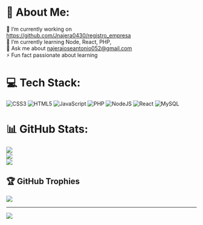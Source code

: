 # 💫 About Me:
🔭 I’m currently working on https://github.com/Jnajera0430/registro_empresa<br>🌱 I’m currently learning Node, React, PHP, <br>💬 Ask me about najerajoseantonio052@gmail.com<br>⚡ Fun fact passionate about learning


# 💻 Tech Stack:
![CSS3](https://img.shields.io/badge/css3-%231572B6.svg?style=for-the-badge&logo=css3&logoColor=white) ![HTML5](https://img.shields.io/badge/html5-%23E34F26.svg?style=for-the-badge&logo=html5&logoColor=white) ![JavaScript](https://img.shields.io/badge/javascript-%23323330.svg?style=for-the-badge&logo=javascript&logoColor=%23F7DF1E) ![PHP](https://img.shields.io/badge/php-%23777BB4.svg?style=for-the-badge&logo=php&logoColor=white) ![NodeJS](https://img.shields.io/badge/node.js-6DA55F?style=for-the-badge&logo=node.js&logoColor=white) ![React](https://img.shields.io/badge/react-%2320232a.svg?style=for-the-badge&logo=react&logoColor=%2361DAFB) ![MySQL](https://img.shields.io/badge/mysql-%2300f.svg?style=for-the-badge&logo=mysql&logoColor=white)
# 📊 GitHub Stats:
![](https://github-readme-stats.vercel.app/api?username=Jnajera0430&theme=dark&hide_border=false&include_all_commits=false&count_private=false)<br/>
![](https://github-readme-streak-stats.herokuapp.com/?user=Jnajera0430&theme=dark&hide_border=false)<br/>
![](https://github-readme-stats.vercel.app/api/top-langs/?username=Jnajera0430&theme=dark&hide_border=false&include_all_commits=false&count_private=false&layout=compact)

## 🏆 GitHub Trophies
![](https://github-profile-trophy.vercel.app/?username=Jnajera0430&theme=radical&no-frame=false&no-bg=true&margin-w=4)

---
[![](https://visitcount.itsvg.in/api?id=Jnajera0430&icon=0&color=0)](https://visitcount.itsvg.in)
